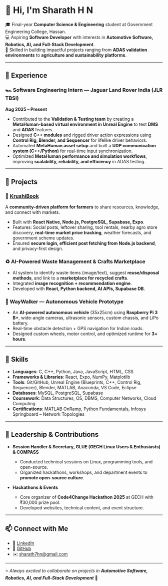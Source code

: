 # 👋 Hi, I'm Sharath H N  

🎓 Final-year **Computer Science & Engineering** student at Government Engineering College, Hassan.  
💻 Aspiring **Software Developer** with interests in **Automotive Software, Robotics, AI, and Full-Stack Development**.  
🚀 Skilled in building impactful projects ranging from **ADAS validation environments** to **agriculture and sustainability platforms**.  

---

## 🔹 Experience  

### 🏎️ Software Engineering Intern — Jaguar Land Rover India (JLR TBSI)  
**Aug 2025 – Present**  
- Contributed to the **Validation & Testing team** by creating a **MetaHuman-based virtual environment in Unreal Engine** to test **DMS** and **ADAS** features.  
- Designed **C++ modules** and rigged driver action expressions using **Control Rig, Blender, and Sequencer** for lifelike driver behaviors.  
- Automated **MetaHuman asset setup** and built a **UDP communication system (C++/Python)** for real-time input synchronization.  
- Optimized **MetaHuman performance and simulation workflows**, improving **scalability, reliability, and efficiency** in ADAS testing.  

---

## 🔹 Projects  

### 🌾 [KrushiBook](https://Sharath196266.GitHub.io/KrushiBook)  
A **community-driven platform for farmers** to share resources, knowledge, and connect with markets.  
- Built with **React Native, Node.js, PostgreSQL, Supabase, Expo**.  
- Features: Social posts, leftover sharing, tool rentals, nearby agro store discovery, **real-time market price tracking**, weather forecasts, and government scheme updates.  
- Ensured **secure login, efficient post fetching from Node.js backend**, and privacy-first design.  

### ♻️ AI-Powered Waste Management & Crafts Marketplace  
- AI system to identify waste items (image/text), suggest **reuse/disposal methods**, and link to a **marketplace for recycled crafts**.  
- Integrated **image recognition + recommendation engine**.  
- Developed with **React, Python backend, AI APIs, Supabase DB**.  

### 🚗 WayWalker — Autonomous Vehicle Prototype  
- An **AI-powered autonomous vehicle** (35x25cm) using **Raspberry Pi 3 B+**, wide-angle cameras, ultrasonic sensors, custom chassis, and LiPo battery.  
- Real-time obstacle detection + GPS navigation for Indian roads.  
- Designed custom wheels, motor control, and optimized runtime for **3+ hours**.  

---

## 🔹 Skills  

- **Languages**: C, C++, Python, Java, JavaScript, HTML, CSS  
- **Frameworks & Libraries**: React, Expo, NumPy, Matplotlib  
- **Tools**: Git/GitHub, Unreal Engine (Blueprints, C++, Control Rig, Sequencer), Blender, MATLAB, Anaconda, VS Code, Eclipse  
- **Databases**: MySQL, PostgreSQL, Supabase  
- **Coursework**: Data Structures, OS, DBMS, Computer Networks, Cloud Computing  
- **Certifications**: MATLAB OnRamp, Python Fundamentals, Infosys Springboard – Network Topologies  

---

## 🔹 Leadership & Contributions  

- **Session Handler & Secretary, GLUE (GECH Linux Users & Enthusiasts) & COMPASS**  
  - Conducted technical sessions on Linux, programming tools, and open-source.  
  - Organized hackathons, workshops, and department events to **promote open-source culture**.  

- **Hackathons & Events**  
  - Core organizer of **Code4Change Hackathon 2025** at GECH with ₹30,000 prize pool.  
  - Developed websites, technical content, and event structure.  

---

## 📫 Connect with Me  

- 💼 [LinkedIn](https://www.linkedin.com/in/sharath7hn)  
- 🐙 [GitHub](https://github.com/Sharath196266)  
- ✉️ sharath7hn@gmail.com  

---
⭐️ *Always excited to collaborate on projects in **Automotive Software, Robotics, AI, and Full-Stack Development*** 🚀
